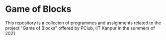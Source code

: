 # Game of Blocks
This repository is a collecion of programmes and assignments related to the project "Game of Blocks" offered by PClub, IIT Kanpur in the summers of 2021

